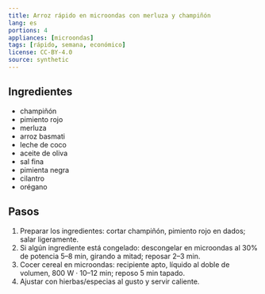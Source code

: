 ```yaml
---
title: Arroz rápido en microondas con merluza y champiñón
lang: es
portions: 4
appliances: [microondas]
tags: [rápido, semana, económico]
license: CC-BY-4.0
source: synthetic
---
```

## Ingredientes
- champiñón
- pimiento rojo
- merluza
- arroz basmati
- leche de coco
- aceite de oliva
- sal fina
- pimienta negra
- cilantro
- orégano

## Pasos
1. Preparar los ingredientes: cortar champiñón, pimiento rojo en dados; salar ligeramente.
2. Si algún ingrediente está congelado: descongelar en microondas al 30% de potencia 5–8 min, girando a mitad; reposar 2–3 min.
3. Cocer cereal en microondas: recipiente apto, líquido al doble de volumen, 800 W · 10–12 min; reposo 5 min tapado.
4. Ajustar con hierbas/especias al gusto y servir caliente.
